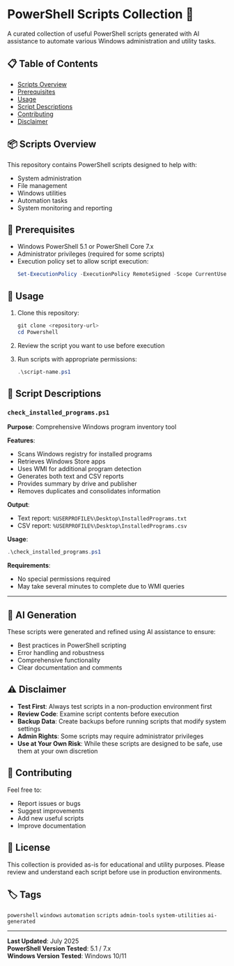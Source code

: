 # PowerShell Scripts Collection 🚀

A curated collection of useful PowerShell scripts generated with AI assistance to automate various Windows administration and utility tasks.

## 📋 Table of Contents

- [Scripts Overview](#scripts-overview)
- [Prerequisites](#prerequisites)
- [Usage](#usage)
- [Script Descriptions](#script-descriptions)
- [Contributing](#contributing)
- [Disclaimer](#disclaimer)

## 📦 Scripts Overview

This repository contains PowerShell scripts designed to help with:

- System administration
- File management
- Windows utilities
- Automation tasks
- System monitoring and reporting

## 🔧 Prerequisites

- Windows PowerShell 5.1 or PowerShell Core 7.x
- Administrator privileges (required for some scripts)
- Execution policy set to allow script execution:
  ```powershell
  Set-ExecutionPolicy -ExecutionPolicy RemoteSigned -Scope CurrentUser
  ```

## 🚀 Usage

1. Clone this repository:

   ```powershell
   git clone <repository-url>
   cd Powershell
   ```

2. Review the script you want to use before execution
3. Run scripts with appropriate permissions:
   ```powershell
   .\script-name.ps1
   ```

## 📝 Script Descriptions

### `check_installed_programs.ps1`

**Purpose**: Comprehensive Windows program inventory tool

**Features**:

- Scans Windows registry for installed programs
- Retrieves Windows Store apps
- Uses WMI for additional program detection
- Generates both text and CSV reports
- Provides summary by drive and publisher
- Removes duplicates and consolidates information

**Output**:

- Text report: `%USERPROFILE%\Desktop\InstalledPrograms.txt`
- CSV report: `%USERPROFILE%\Desktop\InstalledPrograms.csv`

**Usage**:

```powershell
.\check_installed_programs.ps1
```

**Requirements**:

- No special permissions required
- May take several minutes to complete due to WMI queries

---

## 🤖 AI Generation

These scripts were generated and refined using AI assistance to ensure:

- Best practices in PowerShell scripting
- Error handling and robustness
- Comprehensive functionality
- Clear documentation and comments

## ⚠️ Disclaimer

- **Test First**: Always test scripts in a non-production environment first
- **Review Code**: Examine script contents before execution
- **Backup Data**: Create backups before running scripts that modify system settings
- **Admin Rights**: Some scripts may require administrator privileges
- **Use at Your Own Risk**: While these scripts are designed to be safe, use them at your own discretion

## 🤝 Contributing

Feel free to:

- Report issues or bugs
- Suggest improvements
- Add new useful scripts
- Improve documentation

## 📄 License

This collection is provided as-is for educational and utility purposes. Please review and understand each script before use in production environments.

## 🏷️ Tags

`powershell` `windows` `automation` `scripts` `admin-tools` `system-utilities` `ai-generated`

---

**Last Updated**: July 2025  
**PowerShell Version Tested**: 5.1 / 7.x  
**Windows Version Tested**: Windows 10/11
